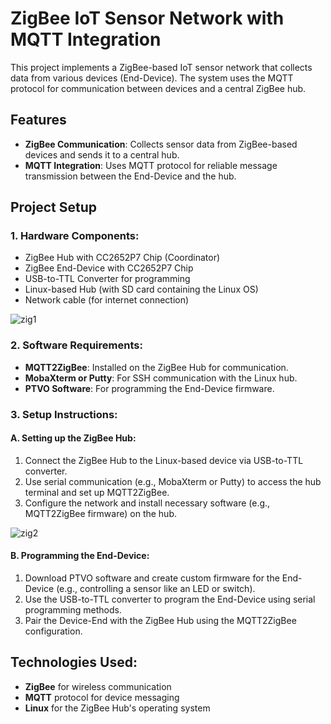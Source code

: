 # ZigBee IoT Sensor Network with MQTT Integration

This project implements a ZigBee-based IoT sensor network that collects data from various devices (End-Device). The system uses the MQTT protocol for communication between devices and a central ZigBee hub. 

## Features
- **ZigBee Communication**: Collects sensor data from ZigBee-based devices and sends it to a central hub.
- **MQTT Integration**: Uses MQTT protocol for reliable message transmission between the End-Device and the hub.

## Project Setup

### 1. **Hardware Components**:
- ZigBee Hub with CC2652P7 Chip (Coordinator)
- ZigBee End-Device with CC2652P7 Chip
- USB-to-TTL Converter for programming
- Linux-based Hub (with SD card containing the Linux OS)
- Network cable (for internet connection)

![zig1](https://github.com/user-attachments/assets/1b16fb59-91a3-4070-81cc-3c6f319972f8)


### 2. **Software Requirements**:
- **MQTT2ZigBee**: Installed on the ZigBee Hub for communication.
- **MobaXterm or Putty**: For SSH communication with the Linux hub.
- **PTVO Software**: For programming the End-Device firmware.

### 3. **Setup Instructions**:

#### A. **Setting up the ZigBee Hub**:
1. Connect the ZigBee Hub to the Linux-based device via USB-to-TTL converter.
2. Use serial communication (e.g., MobaXterm or Putty) to access the hub terminal and set up MQTT2ZigBee.
3. Configure the network and install necessary software (e.g., MQTT2ZigBee firmware) on the hub.

![zig2](https://github.com/user-attachments/assets/f5ff7d1d-cbb8-4838-a42b-ced4f561e23a)


#### B. **Programming the End-Device**:
1. Download PTVO software and create custom firmware for the End-Device (e.g., controlling a sensor like an LED or switch).
2. Use the USB-to-TTL converter to program the End-Device using serial programming methods.
3. Pair the Device-End with the ZigBee Hub using the MQTT2ZigBee configuration.


## Technologies Used:
- **ZigBee** for wireless communication
- **MQTT** protocol for device messaging
- **Linux** for the ZigBee Hub's operating system

